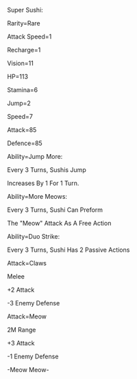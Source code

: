 Super Sushi:

Rarity=Rare

Attack Speed=1

Recharge=1

Vision=11

HP=113

Stamina=6

Jump=2

Speed=7

Attack=85

Defence=85

Ability=Jump More:

Every 3 Turns, Sushis Jump

Increases By 1 For 1 Turn.

Ability=More Meows:

Every 3 Turns, Sushi Can Preform

The "Meow" Attack As A Free Action

Ability=Duo Strike:

Every 3 Turns, Sushi Has 2 Passive Actions

Attack=Claws

Melee

+2 Attack

-3 Enemy Defense

Attack=Meow

2M Range

+3 Attack

-1 Enemy Defense

-Meow Meow-

